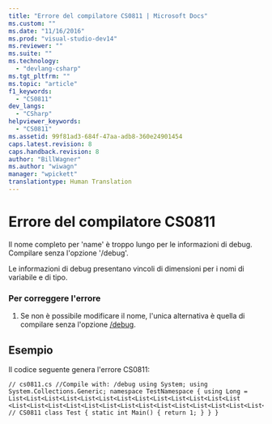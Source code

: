 ```yaml
---
title: "Errore del compilatore CS0811 | Microsoft Docs"
ms.custom: ""
ms.date: "11/16/2016"
ms.prod: "visual-studio-dev14"
ms.reviewer: ""
ms.suite: ""
ms.technology: 
  - "devlang-csharp"
ms.tgt_pltfrm: ""
ms.topic: "article"
f1_keywords: 
  - "CS0811"
dev_langs: 
  - "CSharp"
helpviewer_keywords: 
  - "CS0811"
ms.assetid: 99f81ad3-684f-47aa-adb8-360e24901454
caps.latest.revision: 8
caps.handback.revision: 8
author: "BillWagner"
ms.author: "wiwagn"
manager: "wpickett"
translationtype: Human Translation
---
```

# Errore del compilatore CS0811
Il nome completo per 'name' è troppo lungo per le informazioni di debug. Compilare senza l'opzione '\/debug'.  
  
 Le informazioni di debug presentano vincoli di dimensioni per i nomi di variabile e di tipo.  
  
### Per correggere l'errore  
  
1.  Se non è possibile modificare il nome, l'unica alternativa è quella di compilare senza l'opzione [\/debug](../../csharp/language-reference/compiler-options/debug-compiler-option.md).  
  
## Esempio  
 Il codice seguente genera l'errore CS0811:  
  
```  
// cs0811.cs //Compile with: /debug using System; using System.Collections.Generic; namespace TestNamespace { using Long = List<List<List<List<List<List<List<List<List<List<List<List<List <List<List<List<List<List<List<List<List<List<List<List<List<List<List<List<int>>>>>>>>>>>>>>>>>>>>>>>>>>>>; // CS0811 class Test { static int Main() { return 1; } } }  
```